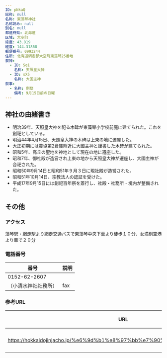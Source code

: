 ```yaml
---
ID: pNkaQ
総称: null
名称: 東藻琴神社
名称読み: null
別名: null
都道府県: 北海道
区域: 大空町
緯度: 43.819
経度: 144.31868
郵便番号: 0993244
住所: 北海道網走郡大空町東藻琴25番地
祭神:
  - ID: Sq1
    名称: 天照皇大神
  - ID: sX5
    名称: 大国主神
祭事:
  - 名称: 例祭
    備考: 9月15日前の日曜
---
```


## 神社の由緒書き

- 明治39年、天照皇大神を祀る木碑が東藻琴小学校前庭に建てられた。これを創祀としている。
- 明治44年4月15日、天照皇大神の木碑は上東の地に遷座した。
- 大正初期には農協第2倉庫附近に大國主神と謹書した木碑が建てられた。
- 昭和5年、高丘の聖地を神地として現在の地に遷座した。
- 昭和7年、御社殿が造営され上東の地から天照皇大神が遷座し、大國主神が合祀された。
- 昭和50年9月14日と昭和51年９月３日に現社殿が造営された。
- 昭和51年10月14日、宗教法人の認証を受けた。
- 平成17年9月15日には創祀百年祭を斎行し、社殿・社務所・境内が整備された。

## その他

### アクセス

藻琴駅・網走駅より網走交通バスで東藻琴中央下車より徒歩１０分、女満別空港より車で２０分

### 電話番号

| 番号                 | 説明 |
| -------------------- | ---- |
| 0152-62-2607         |      |
| （小清水神社社務所） | fax  |

### 参考URL

| URL                                                                        | 説明   |
| -------------------------------------------------------------------------- | ------ |
| https://hokkaidojinjacho.jp/%e6%9d%b1%e8%97%bb%e7%90%b4%e7%a5%9e%e7%a4%be/ | 神社庁 |
